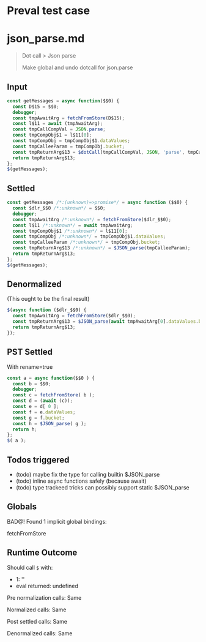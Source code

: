 # Preval test case

# json_parse.md

> Dot call > Json parse
>
> Make global and undo dotcall for json.parse

## Input

`````js filename=intro
const getMessages = async function($$0) {
  const D$15 = $$0;
  debugger;
  const tmpAwaitArg = fetchFromStore(D$15);
  const l$11 = await (tmpAwaitArg);
  const tmpCallCompVal = JSON.parse;
  const tmpCompObj$1 = l$11[0];
  const tmpCompObj = tmpCompObj$1.dataValues;
  const tmpCalleeParam = tmpCompObj.bucket;
  const tmpReturnArg$13 = $dotCall(tmpCallCompVal, JSON, 'parse', tmpCalleeParam);
  return tmpReturnArg$13;
};
$(getMessages);
`````


## Settled


`````js filename=intro
const getMessages /*:(unknown)=>promise*/ = async function ($$0) {
  const $dlr_$$0 /*:unknown*/ = $$0;
  debugger;
  const tmpAwaitArg /*:unknown*/ = fetchFromStore($dlr_$$0);
  const l$11 /*:unknown*/ = await tmpAwaitArg;
  const tmpCompObj$1 /*:unknown*/ = l$11[0];
  const tmpCompObj /*:unknown*/ = tmpCompObj$1.dataValues;
  const tmpCalleeParam /*:unknown*/ = tmpCompObj.bucket;
  const tmpReturnArg$13 /*:unknown*/ = $JSON_parse(tmpCalleeParam);
  return tmpReturnArg$13;
};
$(getMessages);
`````


## Denormalized
(This ought to be the final result)

`````js filename=intro
$(async function ($dlr_$$0) {
  const tmpAwaitArg = fetchFromStore($dlr_$$0);
  const tmpReturnArg$13 = $JSON_parse(await tmpAwaitArg[0].dataValues.bucket);
  return tmpReturnArg$13;
});
`````


## PST Settled
With rename=true

`````js filename=intro
const a = async function($$0 ) {
  const b = $$0;
  debugger;
  const c = fetchFromStore( b );
  const d = (await (c));
  const e = d[ 0 ];
  const f = e.dataValues;
  const g = f.bucket;
  const h = $JSON_parse( g );
  return h;
};
$( a );
`````


## Todos triggered


- (todo) maybe fix the type for calling builtin $JSON_parse
- (todo) inline async functions safely (because await)
- (todo) type trackeed tricks can possibly support static $JSON_parse


## Globals


BAD@! Found 1 implicit global bindings:

fetchFromStore


## Runtime Outcome


Should call `$` with:
 - 1: '<function>'
 - eval returned: undefined

Pre normalization calls: Same

Normalized calls: Same

Post settled calls: Same

Denormalized calls: Same
